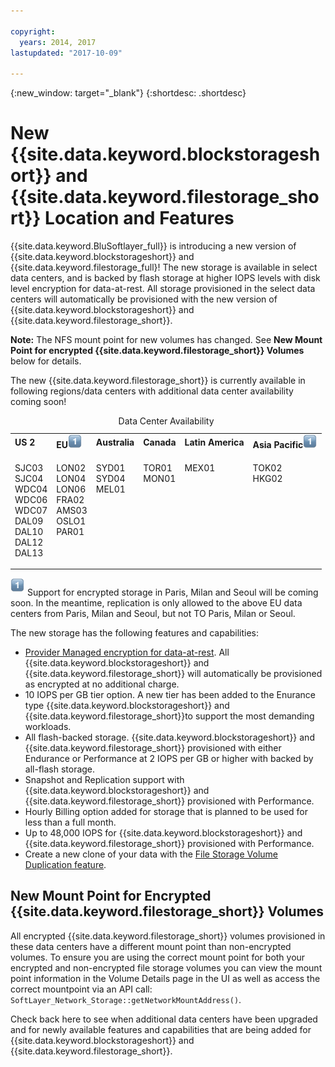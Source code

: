 ```yaml
---

copyright:
  years: 2014, 2017
lastupdated: "2017-10-09"

---
```

{:new_window: target="_blank"}
{:shortdesc: .shortdesc}

# New {{site.data.keyword.blockstorageshort}} and {{site.data.keyword.filestorage_short}} Location and Features

{{site.data.keyword.BluSoftlayer_full}} is introducing a new version of {{site.data.keyword.blockstorageshort}} and {{site.data.keyword.filestorage_full}!  The new storage is available in select data centers, and is backed by flash storage at higher IOPS levels with disk level encryption for data-at-rest. All storage provisioned in the select data centers will automatically be provisioned with the new version of {{site.data.keyword.blockstorageshort}} and {{site.data.keyword.filestorage_short}}.

**Note:** The NFS mount point for new volumes has changed. See **New Mount Point for encrypted {{site.data.keyword.filestorage_short}} Volumes** below for details.

The new {{site.data.keyword.filestorage_short}} is currently available in following regions/data centers with additional data center availability coming soon!
<table style="width:100%;">
	<caption>Data Center Availability</caption>
	<tbody>
		<tr>
			<td><strong>US 2</strong></td>
			<td><strong>EU</strong><img src="./images/numberone.png" alt="1" /></td>
			<td><strong>Australia</strong></td>
			<td><strong>Canada</strong></td>
			<td><strong>Latin America</strong></td>
			<td><strong>Asia Pacific</strong><img src="/images/numberone.png" alt="1" /></td>
		</tr>
		<tr>
			<td>
				<p>SJC03<br />
				   SJC04<br />
					WDC04<br />
					WDC06<br />
					WDC07<br />
					DAL09<br />
					DAL10<br />
					DAL12<br />
					DAL13</p>
			</td>
			<td>
				<p>LON02<br />
				LON04<br />
				LON06<br />
					FRA02<br />
					AMS03<br />
					OSLO1<br />PAR01<br /><br /><br /></p>
			</td>
			<td>
				<p>SYD01<br />
				SYD04<br />
				MEL01<br /><br /><br /><br /><br /><br /><br /></p>
			</td>
			<td>
				<p>TOR01<br />
					MON01<br /><br /><br /><br /><br /><br /><br /><br /></p>
			</td>
			<td>
				<p>MEX01<br /><br /><br /><br /><br /><br /><br /><br /><br /></p>
			</td>
						<td>
				<p>TOK02<br />
					HKG02<br /><br /><br /><br /><br /><br /><br /><br /></p>
			</td>
			</tr>
	</tbody>
</table>
 

<sup>![1](/images/numberone.png)</sup> Support for encrypted storage in Paris, Milan and Seoul will be coming soon. In the meantime, replication is only allowed to the above EU data centers from Paris, Milan and Seoul, but not TO Paris, Milan or Seoul. 

The new storage has the following features and capabilities:

-  [Provider Managed encryption for data-at-rest](block-file-storage-encryption-rest.html). All {{site.data.keyword.blockstorageshort}} and {{site.data.keyword.filestorage_short}} will automatically be provisioned as encrypted at no additional charge.
-  10 IOPS per GB tier option. A new tier has been added to the Enurance type {{site.data.keyword.blockstorageshort}} and {{site.data.keyword.filestorage_short}}to support the most demanding workloads.
-  All flash-backed storage.  {{site.data.keyword.blockstorageshort}} and {{site.data.keyword.filestorage_short}} provisioned with either Endurance or Performance at 2 IOPS per GB or higher with backed by all-flash storage.
-  Snapshot and Replication support with {{site.data.keyword.blockstorageshort}} and {{site.data.keyword.filestorage_short}} provisioned with Performance.
-  Hourly Billing option added for storage that is planned to be used for less than a full month. 
-  Up to 48,000 IOPS for {{site.data.keyword.blockstorageshort}} and {{site.data.keyword.filestorage_short}} provisioned with Performance.
-  Create a new clone of your data with the [File Storage Volume Duplication feature](how-to-create-duplicate-volume.html).  

## New Mount Point for Encrypted {{site.data.keyword.filestorage_short}} Volumes

All encrypted {{site.data.keyword.filestorage_short}} volumes provisioned in these data centers have a different mount point than non-encrypted volumes.  To ensure you are using the correct mount point for both your encrypted and non-encrypted file storage volumes you can view the mount point information in the Volume Details page in the UI as well as access the correct mountpoint via an API call:  `SoftLayer_Network_Storage::getNetworkMountAddress()`.

Check back here to see when additional data centers have been upgraded and for newly available features and capabilities that are being added for {{site.data.keyword.blockstorageshort}} and {{site.data.keyword.filestorage_short}}.

